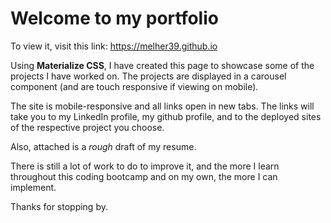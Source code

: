# Welcome to my portfolio

To view it, visit this link: https://melher39.github.io

Using **Materialize CSS**, I have created this page to showcase some of the projects I have worked on.
The projects are displayed in a carousel component (and are touch responsive if viewing on mobile).

The site is mobile-responsive and all links open in new tabs. The links will take you to my LinkedIn profile, my github profile, 
and to the deployed sites of the respective project you choose.

Also, attached is a _rough_ draft of my resume.

There is still a lot of work to do to improve it, and the more I learn throughout this coding bootcamp and on my own, the more I can implement.

Thanks for stopping by.

